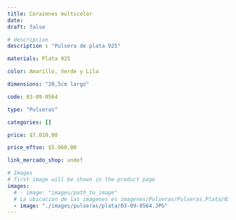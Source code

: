 ```yaml
---
title: Corazones multicolor
date: 
draft: false

# descripcion
description : "Pulsera de plata 925"

materials: Plata 925

color: Amarillo, Verde y Lila

dimensions: "20,5cm largo"

code: 03-09-0564

type: "Pulseras"

categories: []

price: $7.010,00

price_eftvo: $5.960,00

link_mercado_shop: undef

# Images
# first image will be shown in the product page
images:
  # - image: "images/path_to_image"
  # La ubicacion de las imagenes es imagenes/Pulseras/Pulseras.Plata/03-09-0564-corazones-multicolor
  - image: "./images/pulseras/plata/03-09-0564.JPG"
---
```

